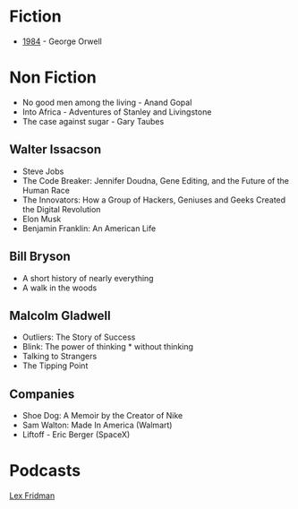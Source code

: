 
# Fiction

* [1984](https://www.goodreads.com/book/show/61439040-1984?from_search=true&from_srp=true&qid=WA7YX03Tnq&rank=1) - George Orwell

# Non Fiction

* No good men among the living - Anand Gopal
* Into Africa - Adventures of Stanley and Livingstone
* The case against sugar - Gary Taubes

## Walter Issacson

* Steve Jobs
* The Code Breaker: Jennifer Doudna, Gene Editing, and the Future of the Human Race
* The Innovators: How a Group of Hackers, Geniuses and Geeks Created the Digital Revolution
* Elon Musk
* Benjamin Franklin: An American Life

## Bill Bryson

* A short history of nearly everything
* A walk in the woods

## Malcolm Gladwell

* Outliers: The Story of Success
* Blink: The power of thinking * without thinking
* Talking to Strangers
* The Tipping Point


## Companies

* Shoe Dog: A Memoir by the Creator of Nike
* Sam Walton: Made In America (Walmart)
* Liftoff - Eric Berger (SpaceX)

# Podcasts

[Lex Fridman](https://lexfridman.com/podcast/)

